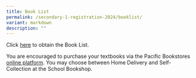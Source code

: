 ```yaml
---
title: Book List
permalink: /secondary-1-registration-2024/booklist/
variant: markdown
description: ""
---
```

Click [here](https://www.acsbr.moe.edu.sg/parents/booklist/) to obtain the Book List.

You are encouraged to purchase your textbooks via the Pacific Bookstores [online platform](https://www.pacificbookstores.com). You may choose between Home Delivery and Self-Collection at the School Bookshop.